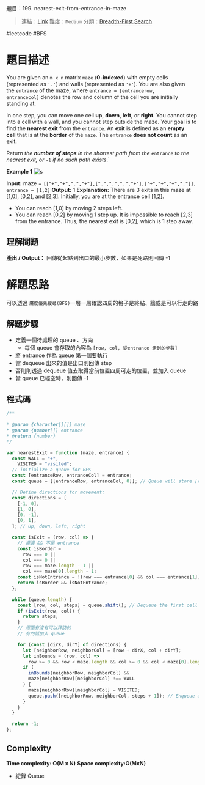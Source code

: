 題目：199. nearest-exit-from-entrance-in-maze

> 連結：[Link](https://leetcode.com/problems/nearest-exit-from-entrance-in-maze/submissions/?envType=study-plan-v2&envId=leetcode-75)
> 難度：`Medium`
> 分類：[Breadth-First Search](https://leetcode.com/tag/breadth-first-search/)

#leetcode #BFS

# 題目描述

You are given an `m x n` matrix `maze` (**0-indexed**) with empty cells (represented as `'.'`) and walls (represented as `'+'`). You are also given the `entrance` of the maze, where `entrance = [entrancerow, entrancecol]` denotes the row and column of the cell you are initially standing at.

In one step, you can move one cell **up**, **down**, **left**, or **right**. You cannot step into a cell with a wall, and you cannot step outside the maze. Your goal is to find the **nearest exit** from the `entrance`. An **exit** is defined as an **empty cell** that is at the **border** of the `maze`. The `entrance` **does not count** as an exit.

Return *the **number of steps** in the shortest path from the* `entrance` *to the nearest exit, or* `-1` *if no such path exists*.`

**Example 1**
![s](https://assets.leetcode.com/uploads/2021/06/04/nearest1-grid.jpg)

**Input:** maze = `[["+","+",".","+"],[".",".",".","+"],["+","+","+","."]], entrance = [1,2]`
**Output:** 1
**Explanation:** There are 3 exits in this maze at [1,0], [0,2], and [2,3].
Initially, you are at the entrance cell [1,2].

- You can reach [1,0] by moving 2 steps left.
- You can reach [0,2] by moving 1 step up.
  It is impossible to reach [2,3] from the entrance.
  Thus, the nearest exit is [0,2], which is 1 step away.

## 理解問題

**產出 / Output：**
回傳從起點到出口的最小步數，如果是死路則回傳 -1

# 解題思路

可以透過 `廣度優先搜尋(BFS)`一層一層確認四周的格子是終點、牆或是可以行走的路

## 解題步驟

- 定義一個待處理的 queue 、方向
  - 每個 queue 會存取的內容為 `[row, col, 從entrance 走到的步數]`
- 將 entrance 作為 queue 第一個要執行
- 當 dequeue 出來的值是出口則回傳 step
- 否則則透過 dequeue 值去取得當前位置四周可走的位置，並加入 queue
- 當 queue 已經空時，則回傳 -1

## 程式碼

```js
/**

* @param {character[][]} maze
* @param {number[]} entrance
* @return {number}
*/

var nearestExit = function (maze, entrance) {
  const WALL = "+",
    VISITED = "visited";
  // initialize a queue for BFS
  const [entranceRow, entranceCol] = entrance;
  const queue = [[entranceRow, entranceCol, 0]]; // Queue will store [row, col, steps

  // Define directions for movement:
  const directions = [
    [-1, 0],
    [1, 0],
    [0, -1],
    [0, 1],
  ]; // Up, down, left, right

  const isExit = (row, col) => {
    // 邊邊 && 不是 entrance
    const isBorder =
      row === 0 ||
      col === 0 ||
      row === maze.length - 1 ||
      col === maze[0].length - 1;
    const isNotEntrance = !(row === entrance[0] && col === entrance[1]);
    return isBorder && isNotEntrance;
  };

  while (queue.length) {
    const [row, col, steps] = queue.shift(); // Dequeue the first cell
    if (isExit(row, col)) {
      return steps;
    }
    // 周圍有沒有可以拜訪的
    // 有的話加入 queue

    for (const [dirX, dirY] of directions) {
      let [neighborRow, neighborCol] = [row + dirX, col + dirY];
      let inBounds = (row, col) =>
        row >= 0 && row < maze.length && col >= 0 && col < maze[0].length;
      if (
        inBounds(neighborRow, neighborCol) &&
        maze[neighborRow][neighborCol] !== WALL
      ) {
        maze[neighborRow][neighborCol] = VISITED;
        queue.push([neighborRow, neighborCol, steps + 1]); // Enqueue adjacent cell
      }
    }
  }

  return -1;
};
```

## Complexity

**Time complexity: O(M x N)**
**Space complexity:O(MxN)**

- 紀錄 Queue
